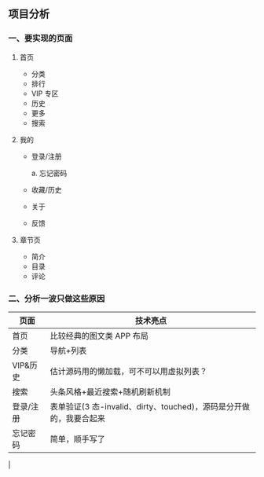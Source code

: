 ## 项目分析

### 一、要实现的页面

1. 首页
   - 分类
   - 排行
   - VIP 专区
   - 历史
   - 更多
   - 搜索
1. 我的

   - 登录/注册

     a. 忘记密码

   - 收藏/历史
   - 关于
   - 反馈

1. 章节页
   - 简介
   - 目录
   - 评论

### 二、分析一波只做这些原因

   | 页面      | 技术亮点                                                           |
   | --------- | ------------------------------------------------------------------ |
   | 首页      | 比较经典的图文类 APP 布局                                          |
   | 分类      | 导航+列表                                                          |
   | VIP&历史  | 估计源码用的懒加载，可不可以用虚拟列表？                           |
   | 搜索      | 头条风格+最近搜索+随机刷新机制                                     |
   | 登录/注册 | 表单验证(3 态-invalid、dirty、touched)，源码是分开做的，我要合起来 |
   | 忘记密码  | 简单，顺手写了                                                     |
   | 
